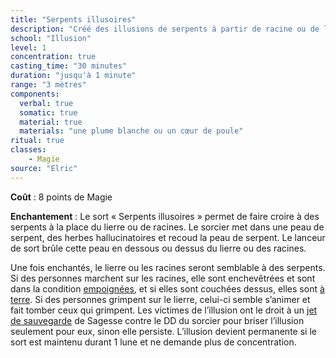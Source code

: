 ```yaml
---
title: "Serpents illusoires"
description: "Créé des illusions de serpents à partir de racine ou de lierre."
school: "Illusion"
level: 1
concentration: true
casting_time: "30 minutes"
duration: "jusqu'à 1 minute"
range: "3 mètres"
components:
  verbal: true
  somatic: true
  material: true
  materials: "une plume blanche ou un cœur de poule"
ritual: true
classes:
    - Magie
source: "Elric"       
---
```

**Coût** : 8 points de Magie  

**Enchantement** : Le sort « Serpents illusoires » permet de faire croire à des serpents à la place du lierre ou de racines. Le sorcier met dans une peau de serpent, des herbes hallucinatoires et recoud la peau de serpent. Le lanceur de sort brûle cette peau en dessous ou dessus du lierre ou des racines.   

Une fois enchantés, le lierre ou les racines seront semblable à des serpents. Si des personnes marchent sur les racines, elle sont enchevêtrées et sont dans la condition [empoignées](/gerer-la-sante-du-personnage/#empoigne), et si elles sont couchées dessus, elles sont [à terre](/gerer-la-sante-du-personnage/#a-terre). Si des personnes grimpent sur le lierre, celui-ci semble s’animer et fait tomber ceux qui grimpent. Les victimes de l’illusion ont le droit à un [jet de sauvegarde](/utiliser-les-caracteristiques/#jets-de-sauvegarde) de Sagesse contre le DD du sorcier pour briser l’illusion seulement pour eux, sinon elle persiste. L’illusion devient permanente si le sort est maintenu durant 1 lune et ne demande plus de concentration.
